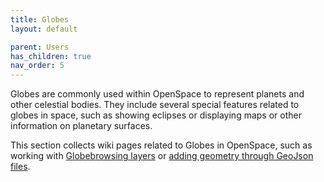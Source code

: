 ```yaml
---
title: Globes
layout: default

parent: Users
has_children: true
nav_order: 5
---
```


Globes are commonly used within OpenSpace to represent planets and other celestial bodies. They include several special features related to globes in space, such as showing eclipses or displaying maps or other information on planetary surfaces.

This section collects wiki pages related to Globes in OpenSpace, such as working with [Globebrowsing layers](./working-with-layers) or [adding geometry through GeoJson files](./geojson-layers).
